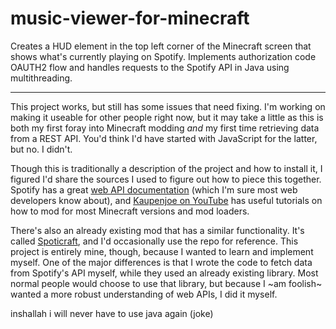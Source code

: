 # music-viewer-for-minecraft
Creates a HUD element in the top left corner of the Minecraft screen that shows what's currently playing on Spotify. Implements authorization code OAUTH2 flow and handles requests to the Spotify API in Java using multithreading.

---

This project works, but still has some issues that need fixing. I'm working on making it useable for other people right now, but it may take a little as this is both my first foray into Minecraft modding *and* my first time retrieving data from a REST API. You'd think I'd have started with JavaScript for the latter, but no. I didn't.

Though this is traditionally a description of the project and how to install it, I figured I'd share the sources I used to figure out how to piece this together. Spotify has a great [web API documentation](https://developer.spotify.com/documentation/web-api) (which I'm sure most web developers know about), and [Kaupenjoe on YouTube](https://www.youtube.com/@ModdingByKaupenjoe) has useful tutorials on how to mod for most Minecraft versions and mod loaders.

There's also an already existing mod that has a similar functionality. It's called [Spoticraft](https://github.com/IMB11/Spoticraft), and I'd occasionally use the repo for reference. This project is entirely mine, though, because I wanted to learn and implement myself. One of the major differences is that I wrote the code to fetch data from Spotify's API myself, while they used an already existing library. Most normal people would choose to use that library, but because I ~am foolish~ wanted a more robust understanding of web APIs, I did it myself.

inshallah i will never have to use java again (joke)

